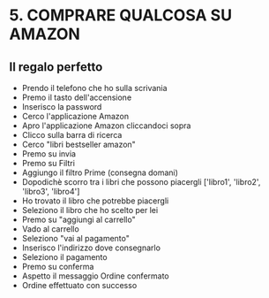 # 5. COMPRARE QUALCOSA SU AMAZON

## Il regalo perfetto

- Prendo il telefono che ho sulla scrivania
- Premo il tasto dell'accensione
- Inserisco la password
- Cerco l'applicazione Amazon
- Apro l'applicazione Amazon cliccandoci sopra
- Clicco sulla barra di ricerca
- Cerco "libri bestseller amazon"
- Premo su invia
- Premo su Filtri
- Aggiungo il filtro Prime (consegna domani)
- Dopodichè scorro tra i libri che possono piacergli ['libro1', 'libro2', 'libro3', 'libro4']
- Ho trovato il libro che potrebbe piacergli
- Seleziono il libro che ho scelto per lei
- Premo su "aggiungi al carrello"
- Vado al carrello
- Seleziono "vai al pagamento"
- Inserisco l'indirizzo dove consegnarlo
- Seleziono il pagamento
- Premo su conferma
- Aspetto il messaggio Ordine confermato
- Ordine effettuato con successo
